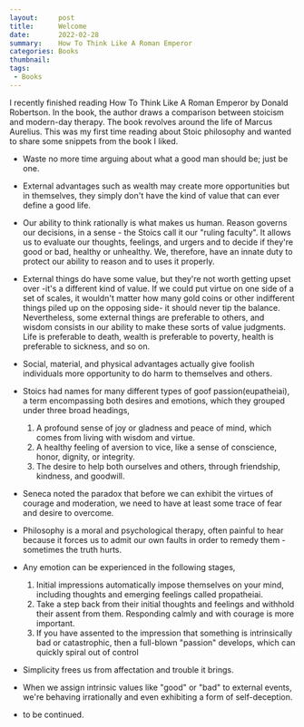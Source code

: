 ```yaml
---
layout:     post
title:      Welcome
date:       2022-02-28
summary:    How To Think Like A Roman Emperor
categories: Books
thumbnail:
tags:
 - Books
---
```


I recently finished reading How To Think Like A Roman Emperor by Donald Robertson. 
In the book, the author draws a comparison between stoicism and modern-day therapy. The book revolves around the life of Marcus Aurelius. This was my first time reading about Stoic philosophy and wanted to share some snippets from the book I liked. 



* Waste no more time arguing about what a good man should be; just be one. 

* External advantages such as wealth may create more opportunities but in themselves, they simply don't have the kind of value that can ever define a good life. 

* Our ability to think rationally is what makes us human. Reason governs our decisions, in a sense - the Stoics call it our "ruling faculty". It allows us to evaluate our thoughts, feelings, and urgers and to decide if they're good or bad, healthy or unhealthy. We, therefore, have an innate duty to protect our ability to reason and to uses it properly. 

* External things do have some value, but they're not worth getting upset over -it's a different kind of value. If we could put virtue on one side of a set of scales, it wouldn't matter how many gold coins or other indifferent things piled up on the opposing side- it should never tip the balance. 
Nevertheless, some external things are preferable to others, and wisdom consists in our ability to make these sorts of value judgments. Life is preferable to death, wealth is preferable to poverty, health is preferable to sickness, and so on. 

* Social, material, and physical advantages actually give foolish individuals more opportunity to do harm to themselves and others. 

* Stoics had names for many different types of goof passion(eupatheiai), a term encompassing both desires and emotions, which they grouped under three broad headings, 
	1. A profound sense of joy or gladness and peace of mind, which comes from living with wisdom and virtue. 
	2. A healthy feeling of aversion to vice, like a sense of conscience, honor, dignity, or integrity.
	3. The desire to help both ourselves and others, through friendship, kindness, and goodwill.

* Seneca noted the paradox that before we can exhibit  the virtues of courage and moderation, we need to have at least some trace of fear and desire to overcome. 

* Philosophy is a moral and psychological therapy, often painful to hear because it forces us to admit our own faults in order to remedy them - sometimes the truth hurts. 

* Any emotion can be experienced in the following stages,
	1. Initial impressions automatically impose themselves on your mind, including thoughts and emerging feelings called propatheiai. 
	2. Take a step back from their initial thoughts and feelings and withhold their assent from them. Responding calmly and with courage is more important. 
	3. If you have assented to the impression that something is intrinsically bad or catastrophic, then a full-blown "passion" develops, which can quickly spiral out of control 

* Simplicity frees us from affectation and trouble it brings. 

* When we assign intrinsic values like "good" or "bad" to external events, we're behaving irrationally and even exhibiting a form of self-deception.

* to be continued. 
